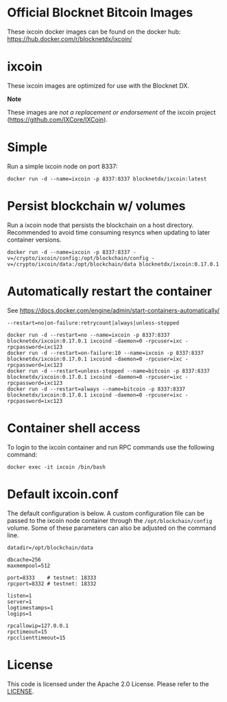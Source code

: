 Official Blocknet Bitcoin Images
=================================

These ixcoin docker images can be found on the docker hub: https://hub.docker.com/r/blocknetdx/ixcoin/

ixcoin
========

These ixcoin images are optimized for use with the Blocknet DX.

**Note**

These images are _not a replacement or endorsement_ of the ixcoin project (https://github.com/IXCore/IXCoin).


Simple
======

Run a simple ixcoin node on port 8337:
```
docker run -d --name=ixcoin -p 8337:8337 blocknetdx/ixcoin:latest
```


Persist blockchain w/ volumes
=============================

Run a ixcoin node that persists the blockchain on a host directory. Recommended to avoid time consuming resyncs when updating to later container versions.
```
docker run -d --name=ixcoin -p 8337:8337 -v=/crypto/ixcoin/config:/opt/blockchain/config -v=/crypto/ixcoin/data:/opt/blockchain/data blocknetdx/ixcoin:0.17.0.1
```


Automatically restart the container
===================================

See https://docs.docker.com/engine/admin/start-containers-automatically/

`--restart=no|on-failure:retrycount|always|unless-stopped`

```
docker run -d --restart=no --name=ixcoin -p 8337:8337 blocknetdx/ixcoin:0.17.0.1 ixcoind -daemon=0 -rpcuser=ixc -rpcpassword=ixc123
docker run -d --restart=on-failure:10 --name=ixcoin -p 8337:8337 blocknetdx/ixcoin:0.17.0.1 ixcoind -daemon=0 -rpcuser=ixc -rpcpassword=ixc123
docker run -d --restart=unless-stopped --name=bitcoin -p 8337:8337 blocknetdx/ixcoin:0.17.0.1 ixcoind -daemon=0 -rpcuser=ixc -rpcpassword=ixc123
docker run -d --restart=always --name=bitcoin -p 8337:8337 blocknetdx/ixcoin:0.17.0.1 ixcoind -daemon=0 -rpcuser=ixc -rpcpassword=ixc123
```


Container shell access
======================

To login to the ixcoin container and run RPC commands use the following command:
```
docker exec -it ixcoin /bin/bash
```


Default ixcoin.conf
=====================

The default configuration is below. A custom configuration file can be passed to the ixcoin  node container through the `/opt/blockchain/config` volume. Some of these parameters can also be adjusted on the command line.
```
datadir=/opt/blockchain/data

dbcache=256
maxmempool=512

port=8333    # testnet: 18333
rpcport=8332 # testnet: 18332

listen=1
server=1
logtimestamps=1
logips=1

rpcallowip=127.0.0.1
rpctimeout=15
rpcclienttimeout=15
```


License
=======

This code is licensed under the Apache 2.0 License. Please refer to the [LICENSE](https://github.com/BlocknetDX/dockerimages/blob/master/LICENSE).